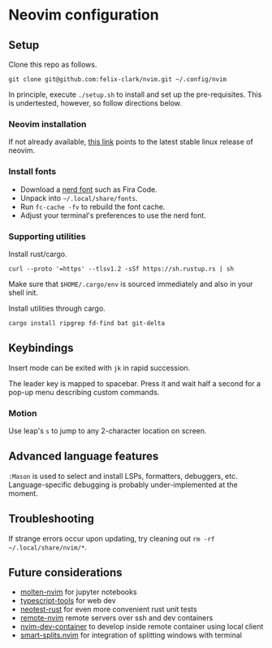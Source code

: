 # Neovim configuration

## Setup

Clone this repo as follows.
```
git clone git@github.com:felix-clark/nvim.git ~/.config/nvim
```

In principle, execute `./setup.sh` to install and set up the pre-requisites.
This is undertested, however, so follow directions below.

### Neovim installation

If not already available, [this
link](https://github.com/neovim/neovim/releases/latest/download/nvim-linux64.tar.gz)
points to the latest stable linux release of neovim.

### Install fonts

* Download a [nerd font](https://www.nerdfonts.com/) such as Fira Code.
* Unpack into `~/.local/share/fonts`.
* Run `fc-cache -fv` to rebuild the font cache.
* Adjust your terminal's preferences to use the nerd font.

### Supporting utilities

Install rust/cargo.
```
curl --proto '=https' --tlsv1.2 -sSf https://sh.rustup.rs | sh
```
Make sure that `$HOME/.cargo/env` is sourced immediately and also in your shell init.

Install utilities through cargo.
```
cargo install ripgrep fd-find bat git-delta
```

## Keybindings

Insert mode can be exited with `jk` in rapid succession.

The leader key is mapped to spacebar. Press it and wait half a second for a pop-up menu describing custom commands.

### Motion

Use leap's `s` to jump to any 2-character location on screen.

## Advanced language features

`:Mason` is used to select and install LSPs, formatters, debuggers, etc.
Language-specific debugging is probably under-implemented at the moment.

## Troubleshooting

If strange errors occur upon updating, try cleaning out `rm -rf ~/.local/share/nvim/*`.

## Future considerations

* [molten-nvim](https://github.com/benlubas/molten-nvim) for jupyter notebooks
* [typescript-tools](https://github.com/pmizio/typescript-tools.nvim) for web dev
* [neotest-rust](https://github.com/rouge8/neotest-rust) for even more convenient rust unit tests
* [remote-nvim](https://github.com/amitds1997/remote-nvim.nvim) remote servers over ssh and dev containers
* [nvim-dev-container](https://codeberg.org/esensar/nvim-dev-container) to develop inside remote container using local client
* [smart-splits.nvim](https://github.com/mrjones2014/smart-splits.nvim) for
integration of splitting windows with terminal
